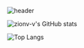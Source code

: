 ![header](https://capsule-render.vercel.app/api?type=Cylinder)

![zionv-v's GitHub stats](https://github-readme-stats.vercel.app/api?username=Luvcong&count_private=true)

![Top Langs](https://github-readme-stats.vercel.app/api/top-langs/?username=anuraghazra&layout=compact)

<!--
**zionv-v/zionv-v** is a ✨ _special_ ✨ repository because its `README.md` (this file) appears on your GitHub profile.

Here are some ideas to get you started:

- 🔭 I’m currently working on ...
- 🌱 I’m currently learning ...
- 👯 I’m looking to collaborate on ...
- 🤔 I’m looking for help with ...
- 💬 Ask me about ...
- 📫 How to reach me: ...
- 😄 Pronouns: ...
- ⚡ Fun fact: ...
-->
